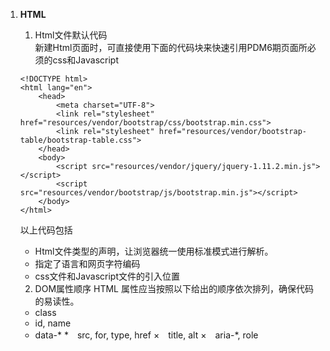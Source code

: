 1. **HTML**

	1. Html文件默认代码    
	新建Html页面时，可直接使用下面的代码块来快速引用PDM6期页面所必须的css和Javascript
	```
	<!DOCTYPE html>
	<html lang="en">
		<head>
			<meta charset="UTF-8">
			<link rel="stylesheet" href="resources/vendor/bootstrap/css/bootstrap.min.css">
			<link rel="stylesheet" href="resources/vendor/bootstrap-table/bootstrap-table.css">
	    </head>
	    <body>
	        <script src="resources/vendor/jquery/jquery-1.11.2.min.js"></script>
	        <script src="resources/vendor/bootstrap/js/bootstrap.min.js"></script>
	    </body>
	</html>
	```
  	以上代码包括
	* Html文件类型的声明，让浏览器统一使用标准模式进行解析。
	* 指定了语言和网页字符编码
	* css文件和Javascript文件的引入位置
　　
	2. DOM属性顺序
	HTML 属性应当按照以下给出的顺序依次排列，确保代码的易读性。
	* class
	* id, name
	* data-*
	*　src, for, type, href
	×　title, alt
	×　aria-*, role

	
